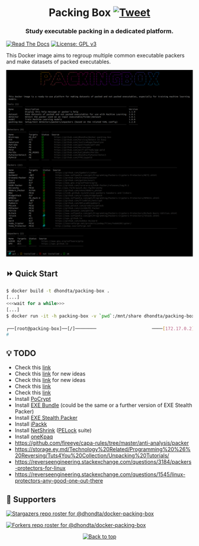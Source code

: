 <h1 align="center">Packing Box <a href="https://twitter.com/intent/tweet?text=Packing%20Box%20-%20A%20Docker%20container%20featuring%20many%20packers,%20unpackers%20and%20detectors%20for%20studying%20executable%20packing,%20including%20machine%20learning%20dataset%20generation%20and%20algorithms.%0D%0Ahttps%3a%2f%2fgithub%2ecom%2fdhondta%2fdocker-packing-box%0D%0A&hashtags=docker,pe,elf,macho,packer,unpacker,packingdetection,peid,upx"><img src="https://img.shields.io/badge/Tweet--lightgrey?logo=twitter&style=social" alt="Tweet" height="20"/></a></h1>
<h3 align="center">Study executable packing in a dedicated platform.</h3>

[![Read The Docs](https://readthedocs.org/projects/docker-packing-box/badge/?version=latest)](http://docker-packing-box.readthedocs.io/en/latest/?badge=latest)
[![License: GPL v3](https://img.shields.io/badge/License-GPLv3-orange.svg)](https://www.gnu.org/licenses/gpl-3.0)

This Docker image aims to regroup multiple common executable packers and make datasets of packed executables.

![](docs/screenshot.png)

## :fast_forward: Quick Start

```sh
$ docker build -t dhondta/packing-box .
[...]
<<<wait for a while>>>
[...]
$ docker run -it -h packing-box -v `pwd`:/mnt/share dhondta/packing-box

┌──[root@packing-box]──[/]────────                     ────[172.17.0.2]──[12:34:56]──[0.12]────
# 
```

## :bulb: TODO

- Check this [link](http://protools.narod.ru/packers.htm)
- Check this [link](https://in4k.github.io/wiki/exe-packers-tweakers-and-linkers) for new ideas
- Check this [link](https://www.softpedia.com/catList/14,1,3,0,1.html) for new ideas
- Check this [link](https://storage.ey.md/Technology%20Related/Programming%20%26%20Reversing/Tuts4You%20Collection/Unpacking%20Tutorials/)
- Check this [link](https://storage.ey.md/Technology%20Related/Programming%20%26%20Reversing/Tuts4You%20Collection/UnPackMe%20Collection/)
- Install [PoCrypt](https://github.com/picoflamingo/pocrypt)
- Install [EXE Bundle](https://www.softpedia.com/get/Security/Security-Related/EXE-Stealth-Packer.shtml) (could be the same or a further version of EXE Stealth Packer)
- Install [EXE Stealth Packer](https://www.webtoolmaster.com/packer.htm)
- Install [iPackk](http://www.pouet.net/prod.php?which=29185)
- Install [NetShrink](https://www.pelock.com/products/netshrink) ([PELock](https://www.pelock.com/) suite)
- Install [oneKpaq](http://www.pouet.net/prod.php?which=66926)
- https://github.com/fireeye/capa-rules/tree/master/anti-analysis/packer
- https://storage.ey.md/Technology%20Related/Programming%20%26%20Reversing/Tuts4You%20Collection/Unpacking%20Tutorials/
- https://reverseengineering.stackexchange.com/questions/3184/packers-protectors-for-linux
- https://reverseengineering.stackexchange.com/questions/1545/linux-protectors-any-good-one-out-there


## :clap:  Supporters

[![Stargazers repo roster for @dhondta/docker-packing-box](https://reporoster.com/stars/dark/dhondta/docker-packing-box)](https://github.com/dhondta/docker-packing-box/stargazers)

[![Forkers repo roster for @dhondta/docker-packing-box](https://reporoster.com/forks/dark/dhondta/docker-packing-box)](https://github.com/dhondta/docker-packing-box/network/members)

<p align="center"><a href="#"><img src="https://img.shields.io/badge/Back%20to%20top--lightgrey?style=social" alt="Back to top" height="20"/></a></p>
